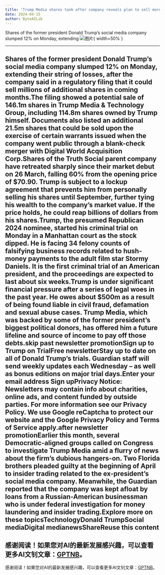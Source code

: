 ```yaml
---
title: 'Trump Media shares tank after company reveals plan to sell more stock'
date: 2024-04-15
author: ByteAILib
---
```


Shares of the former president Donald Trump’s social media company slumped 12% on Monday, extending 
![图片](https://i.guim.co.uk/img/media/bb265f35173810966104c1e98466a283e8502825/1685_766_1431_859/master/1431.jpg){ width=50% }

---
Shares of the former president Donald Trump’s social media company slumped 12% on Monday, extending their string of losses, after the company said in a regulatory filing that it could sell millions of additional shares in coming months.The filing showed a potential sale of 146.1m shares in Trump Media & Technology Group, including 114.8m shares owned by Trump himself. Documents also listed an additional 21.5m shares that could be sold upon the exercise of certain warrants issued when the company went public through a blank-check merger with Digital World Acquisition Corp.Shares of the Truth Social parent company have retreated sharply since their market debut on 26 March, falling 60% from the opening price of $70.90. Trump is subject to a lockup agreement that prevents him from personally selling his shares until September, further tying his wealth to the company’s market value. If the price holds, he could reap billions of dollars from his shares.Trump, the presumed Republican 2024 nominee, started his criminal trial on Monday in a Manhattan court as the stock dipped. He is facing 34 felony counts of falsifying business records related to hush-money payments to the adult film star Stormy Daniels. It is the first criminal trial of an American president, and the proceedings are expected to last about six weeks.Trump is under significant financial pressure after a series of legal woes in the past year. He owes about $500m as a result of being found liable in civil fraud, defamation and sexual abuse cases. Trump Media, which was backed by some of the former president’s biggest political donors, has offered him a future lifeline and source of income to pay off those debts.skip past newsletter promotionSign up to Trump on TrialFree newsletterStay up to date on all of Donald Trump’s trials. Guardian staff will send weekly updates each Wednesday – as well as bonus editions on major trial days.Enter your email address Sign upPrivacy Notice: Newsletters may contain info about charities, online ads, and content funded by outside parties. For more information see our Privacy Policy. We use Google reCaptcha to protect our website and the Google Privacy Policy and Terms of Service apply.after newsletter promotionEarlier this month, several Democratic-aligned groups called on Congress to investigate Trump Media amid a flurry of news about the firm’s dubious hangers-on. Two Florida brothers pleaded guilty at the beginning of April to insider trading related to the ex-president’s social media company. Meanwhile, the Guardian reported that the company was kept afloat by loans from a Russian-American businessman who is under federal investigation for money laundering and insider trading.Explore more on these topicsTechnologyDonald TrumpSocial mediaDigital medianewsShareReuse this content
---
感谢阅读！如果您对AI的最新发展感兴趣，可以查看更多AI文钊文章：[GPTNB](https://gptnb.com)。
---
感谢阅读！如果您对AI的最新发展感兴趣，可以查看更多AI文钊文章：[GPTNB](https://gptnb.com)。